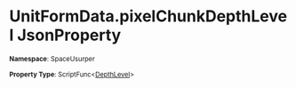 # UnitFormData.pixelChunkDepthLevel JsonProperty

<small>**Namespace**: SpaceUsurper</small>

<small>**Property Type**: ScriptFunc&lt;[DepthLevel](../DepthLevel.md)&gt;</small>

